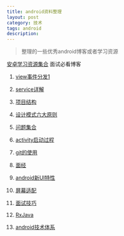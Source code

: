 ```yaml
---
title: android资料整理
layout: post
category: 技术
tags: android 
description: 
---
```


> 整理的一些优秀android博客或者学习资源

[安卓学习资源集合](http://www.jianshu.com/p/af2de05aadff)
面试必看博客

1.  [view事件分发1](http://blog.csdn.net/guolin_blog/article/details/9097463)

2. [service详解](http://blog.csdn.net/guolin_blog/article/details/11952435)

3. [项目结构](https://www.zhihu.com/question/27163593/answer/42703123?utm_source=weibo&utm_medium=weibo_share&utm_content=share_answer&utm_campaign=share_button)

4. [设计模式六大原则](http://www.uml.org.cn/sjms/201211023.asp#1)

5. [问题集合](http://www.jianshu.com/p/69141aa52f34)

6. [activity启动过程](http://blog.csdn.net/luoshengyang/article/details/6685853)

7. [git的使用](http://www.codeceo.com/article/git-version-control-workflow.html)

8. [面经](http://www.codeceo.com/article/i-like-ask-for-programmer.html)

9. [android新UI特性](http://www.jianshu.com/p/c8cbeb7ea43a)

10. [屏幕适配](http://blog.csdn.net/zhaokaiqiang1992/article/details/45419023)

11. [面试技巧](http://blog.sina.com.cn/s/blog_ad991b1601018mjc.html)

12. [RxJava](https://gank.io/post/560e15be2dca930e00da1083)

13. [android技术体系](http://my.oschina.net/beenlee/blog/182866) 

